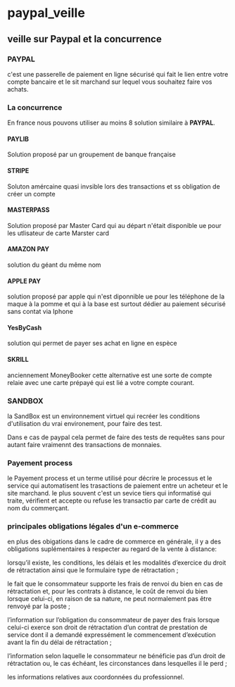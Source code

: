 
# paypal_veille

## veille sur Paypal et la concurrence

### PAYPAL

c'est une passerelle de paiement en ligne sécurisé qui fait le lien entre votre compte bancaire et le sit marchand sur lequel vous souhaitez faire vos achats.

### La concurrence

En france nous pouvons utiliser au moins 8 solution similaire à  **PAYPAL**.

#### PAYLIB

Solution proposé par un groupement de banque française

#### STRIPE

Soluton amércaine quasi invsible lors des transactions et ss obligation de créer un compte

#### MASTERPASS

Solution proposé par Master Card qui au départ n'était disponible ue pour les utlisateur de carte Marster card

#### AMAZON PAY

solution du géant du même nom

#### APPLE PAY

solution proposé par apple qui n'est diponnible ue pour les téléphone de la maque à la pomme et qui à la base est surtout dédier au paiement sécurisé sans contat via Iphone

#### YesByCash

solution qui permet de payer ses achat en ligne en espèce

#### SKRILL

anciennement MoneyBooker cette alternative est une sorte de compte relaie avec une carte prépayé qui est lié a votre compte courant.

### SANDBOX

la SandBox est un environnement virtuel qui recréer les conditions d'utilisation du vrai environement, pour faire des test.

Dans e cas de paypal cela permet de faire des tests de requêtes sans pour autant faire vraimennt des transactions de monnaies.

### Payement process

le Payement process et un terme utilisé pour décrire le processus et le service qui automatisent les trasactions de paiement entre un acheteur et le site marchand.
le plus souvent c'est un sevice tiers qui informatisé qui traite, vérifient et accepte ou refuse les transactio par carte de crédit au nom du commerçant.

### principales obligations légales d'un e-commerce

en plus des obigations dans le cadre de commerce en générale, il y a des obligations suplémentaires à respecter au regard de la vente à distance:

lorsqu’il existe, les conditions, les délais et les modalités d’exercice du droit de rétractation ainsi que le formulaire type de rétractation ;

le fait que le consommateur supporte les frais de renvoi du bien en cas de rétractation et, pour les contrats à distance, le coût de renvoi du bien lorsque celui-ci, en raison de sa nature, ne peut normalement pas être renvoyé par la poste ;

l’information sur l’obligation du consommateur de payer des frais lorsque celui-ci exerce son droit de rétractation d’un contrat de prestation de service dont il a demandé expressément le commencement d’exécution avant la fin du délai de rétractation ;

l’information selon laquelle le consommateur ne bénéficie pas d’un droit de rétractation ou, le cas échéant, les circonstances dans lesquelles il le perd ;

les informations relatives aux coordonnées du professionnel.

